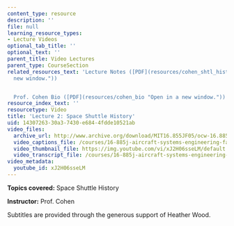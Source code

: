 ```yaml
---
content_type: resource
description: ''
file: null
learning_resource_types:
- Lecture Videos
optional_tab_title: ''
optional_text: ''
parent_title: Video Lectures
parent_type: CourseSection
related_resources_text: 'Lecture Notes ([PDF](resources/cohen_shtl_hist "Open in a
  new window."))


  Prof. Cohen Bio ([PDF](resources/cohen_bio "Open in a new window."))'
resource_index_text: ''
resourcetype: Video
title: 'Lecture 2: Space Shuttle History'
uid: 14307263-30a3-7430-e684-4fdde10521ab
video_files:
  archive_url: http://www.archive.org/download/MIT16.855JF05/ocw-16.885-13sep2005-220k.mp4
  video_captions_file: /courses/16-885j-aircraft-systems-engineering-fall-2005/b722d15dc71e5be7b14387a116eb5044_xJ2H06sseLM.vtt
  video_thumbnail_file: https://img.youtube.com/vi/xJ2H06sseLM/default.jpg
  video_transcript_file: /courses/16-885j-aircraft-systems-engineering-fall-2005/7d274a408c8e4c8d44ba885f7b65b20e_xJ2H06sseLM.pdf
video_metadata:
  youtube_id: xJ2H06sseLM
---
```


**Topics covered:** Space Shuttle History

**Instructor:** Prof. Cohen

Subtitles are provided through the generous support of Heather Wood.